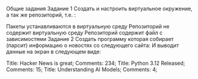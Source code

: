 Общие задания
Задание 1
Создать и настроить виртуальное окружение, а так же репозиторий, т.е. :

Пакеты устанавливаются в виртуальную среду
Репозиторий не содержит виртуальную среду
Репозиторий содержит файл с зависимостями
Задание 2
Создать программу которая собирает (парсит) информацию о новостях со следующего сайта: И выводит данные на экран в следующем виде:

Title: Hacker News is great; Comments: 234;
Title: Python 3.12 Released; Comments: 15;
Title: Understanding AI Models; Comments: 4;
